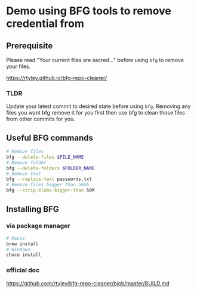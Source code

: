 # Demo using BFG tools to remove credential from

## Prerequisite
Please read "Your current files are sacred..." before using `bfg` to remove your files.

https://rtyley.github.io/bfg-repo-cleaner/
### TLDR
Update your latest commit to desired state before using `bfg`. Removing any files you want bfg remove it for you first then use bfg to clean those files from other commits for you.

## Useful BFG commands
```bash
# Remove files
bfg --delete-files $FILE_NAME
# Remove folder
bfg --delete-folders $FOLDER_NAME
# Remove text
bfg --replace-text passwords.txt
# Remove files bigger than 50mb
bfg --strip-blobs-bigger-than 50M
```



## Installing BFG
### via package manager
```bash
# Macos
brew install
# Windows
choco install
```
### official doc
https://github.com/rtyley/bfg-repo-cleaner/blob/master/BUILD.md
